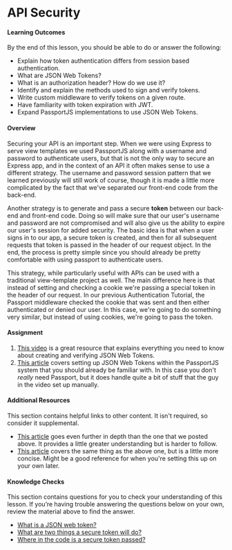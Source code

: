 # API Security

#### Learning Outcomes

By the end of this lesson, you should be able to do or answer the following:

- Explain how token authentication differs from session based authentication.
- What are JSON Web Tokens?
- What is an authorization header? How do we use it?
- Identify and explain the methods used to sign and verify tokens.
- Write custom middleware to verify tokens on a given route.
- Have familiarity with token expiration with JWT.
- Expand PassportJS implementations to use JSON Web Tokens.

#### Overview

Securing your API is an important step. When we were using Express to serve view templates we used PassportJS along with a username and password to authenticate users, but that is not the only way to secure an Express app, and in the context of an API it often makes sense to use a different strategy. The username and password session pattern that we learned previously will still work of course, though it is made a little more complicated by the fact that we've separated our front-end code from the back-end.

Another strategy is to generate and pass a secure **token** between our back-end and front-end code. Doing so will make sure that our user's username and password are not compromised and will also give us the ability to expire our user's session for added security. The basic idea is that when a user signs in to our app, a secure token is created, and then for all subsequent requests that token is passed in the header of our request object. In the end, the process is pretty simple since you should already be pretty comfortable with using passport to authenticate users.

This strategy, while particularly useful with APIs can be used with a traditional view-template project as well. The main difference here is that instead of setting and checking a cookie we're passing a special token in the header of our request. In our previous Authentication Tutorial, the Passport middleware checked the cookie that was sent and then either authenticated or denied our user. In this case, we're going to do something very similar, but instead of using cookies, we're going to pass the token.

#### Assignment

1. [This video](https://www.youtube.com/watch?v=7nafaH9SddU) is a great resource that explains everything you need to know about creating and verifying JSON Web Tokens.
2. [This article](https://dev.to/_arpy/learn-using-jwt-with-passport-authentication-22n8) covers setting up JSON Web Tokens within the PassportJS system that you should already be familiar with. In this case you don't _really_ need Passport, but it does handle quite a bit of stuff that the guy in the video set up manually.

#### Additional Resources

This section contains helpful links to other content. It isn't required, so consider it supplemental.

- [This article](https://laptrinhx.com/a-practical-guide-for-jwt-authentication-using-node-js-and-express-917791379/) goes even further in depth than the one that we posted above. It provides a little greater understanding but is harder to follow.
- [This article](https://medium.com/@paul.allies/stateless-auth-with-express-passport-jwt-7a55ffae0a5c) covers the same thing as the above one, but is a little more concise. Might be a good reference for when you're setting this up on your own later.

#### Knowledge Checks

This section contains questions for you to check your understanding of this lesson. If you’re having trouble answering the questions below on your own, review the material above to find the answer.

- [What is a JSON web token?](https://dev.to/_arpy/learn-using-jwt-with-passport-authentication-22n8)
- [What are two things a secure token will do?](broken-reference)
- [Where in the code is a secure token passed?](broken-reference)
